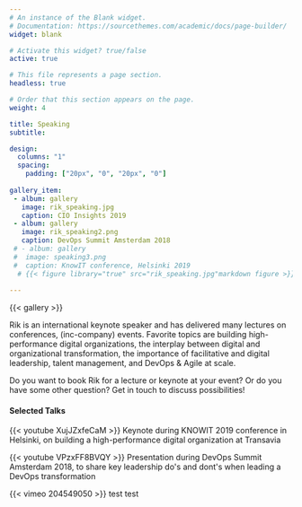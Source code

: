 ```yaml
---
# An instance of the Blank widget.
# Documentation: https://sourcethemes.com/academic/docs/page-builder/
widget: blank

# Activate this widget? true/false
active: true

# This file represents a page section.
headless: true

# Order that this section appears on the page.
weight: 4

title: Speaking
subtitle:

design:
  columns: "1"
  spacing:
    padding: ["20px", "0", "20px", "0"]
      
gallery_item:
 - album: gallery
   image: rik_speaking.jpg
   caption: CIO Insights 2019
 - album: gallery
   image: rik_speaking2.png
   caption: DevOps Summit Amsterdam 2018  
 # - album: gallery
 #  image: speaking3.png
 #  caption: KnowIT conference, Helsinki 2019 
  # {{< figure library="true" src="rik_speaking.jpg"markdown figure >}}  
      
---
```

{{< gallery >}}

Rik is an international keynote speaker and has delivered many lectures on conferences, (inc-company) events. Favorite topics are building high-performance digital organizations, the interplay between digital and organizational transformation, the importance of facilitative and digital leadership, talent management, and DevOps & Agile at scale. 

Do you want to book Rik for a lecture or keynote at your event? Or do you have some other question? Get in touch to discuss possibilities!

#### Selected Talks

{{< youtube XujJZxfeCaM >}}
Keynote during KNOWIT 2019 conference in Helsinki, on building a high-performance digital organization at Transavia

{{< youtube VPzxFF8BVQY >}}
Presentation during DevOps Summit Amsterdam 2018, to share key leadership do's and dont's when leading a DevOps transformation

{{< vimeo 204549050 >}}
test test



